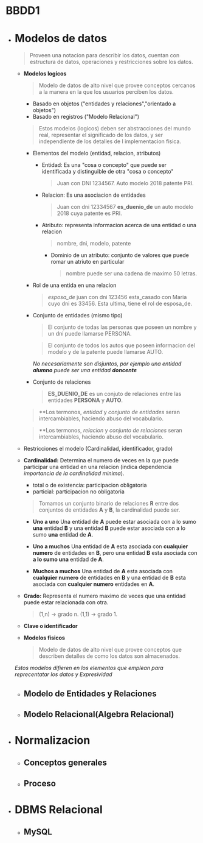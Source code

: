 # BBDD1 

* # **Modelos de datos**
  > Proveen una notacion para describir los datos, cuentan con
  > estructura de datos, operaciones y restricciones sobre los
  > datos. 

  * **Modelos logicos**
    > Modelo de datos de alto nivel que provee conceptos cercanos
    > a la manera en la que los usuarios perciben los datos.
    * Basado en objetos ("entidades y relaciones","orientado
      a objetos")
    * Basado en registros ("Modelo Relacional")

    > Estos modelos (logicos) deben ser abstracciones del mundo real,
    > representar el significado de los datos, y ser independiente
    > de los detalles de l implementacion fisica.

    * Elementos del modelo (entidad, relacion, atributos)
      * Entidad: Es una "cosa o concepto" que puede ser identificada y
      distinguible de otra "cosa o concepto"

        > Juan con DNI 1234567.
        > Auto modelo 2018 patente PRI.

      * Relacion: Es una asociacion de entidades

        > Juan con dni 12334567 **es_duenio_de** un auto modelo 2018
        > cuya patente es PRI.

      * Atributo: representa informacion acerca de una entidad o
      una relacion

        > nombre, dni, modelo, patente

        * Dominio de un atributo: conjunto de valores que puede
        romar un atriuto  en particular

          > nombre puede ser una cadena de maximo 50 letras.

    * Rol de una entida en una relacion
      > _esposa_de_
      > juan con dni 123456 esta_casado con Maria cuyo dni es 33456.
      > Esta ultima, tiene el rol de esposa_de.

    * Conjunto de entidades (mismo tipo)

      > El conjunto de todas las personas que poseen un nombre y un
      > dni puede llamarse PERSONA.

      > El conjunto de todos los autos que poseen informacion del
      > modelo y de la patente puede llamarse AUTO.

      _No necesariamente son disjuntos, por ejemplo una entidad 
      **alumno** puede ser una entidad **doncente**_

    * Conjunto de relaciones
      > **ES_DUENIO_DE** es un conjuto de relaciones entre las entidades
      > **PERSONA** y **AUTO**.
      

    > **Los termonos, *entidad* y *conjunto de entidades* seran
    > intercambiables, haciendo abuso del vocabulario.

    > **Los termonos, *relacion* y *conjunto de relaciones* seran
    > intercambiables, haciendo abuso del vocabulario.

   * Restricciones el modelo (Cardinalidad, identificador, grado)
    * **Cardinalidad:** Determina el numero de veces en la que puede
    participar una entidad en una relacion (indica dependencia
    _importancia de la cardinalidad minima_).
      * total o de existencia: participacion obligatoria
      * particial: participacion no obligatoria

      > Tomamos un conjunto binario de relaciones **R** entre dos
      > conjuntos de entidades **A** y **B**, la cardinalidad puede ser.
      * **Uno a uno** 
        Una entidad de **A** puede estar asociada con a lo sumo **una**
        entidad **B** y una entidad **B** puede estar asociada con a lo
        sumo **una** entidad de **A**.

      * **Uno a muchos** 
        Una entidad de **A** esta asociada con **cualquier numero** de 
        entidades en **B**, pero una entidad **B** esta asociada con **a lo
        sumo una** entidad de **A**.

      * **Muchos a muchos**
        Una entidad de **A** esta asociada con **cualquier numero** de entidades
        en **B** y una entidad de **B** esta asociada con **cualquier numero**
        entidades en **A**.

    * **Grado:** Representa el numero maximo de veces que una entidad puede
    estar relacionada con otra.
      > (1,n) -> grado n.
      > (1,1) -> grado 1.

    * **Clave o identificador**

  * **Modelos fisicos**
    > Modelo de datos de alto nivel que provee conceptos que
    > describen detalles de como los datos son almacenados.

  _Estos modelos difieren en los elementos que emplean para
  reprecentatar los datos y Expresividad_

  * ## **Modelo de Entidades y Relaciones**
  * ## **Modelo Relacional(Algebra Relacional)**
* # **Normalizacion**
  * ## Conceptos generales
  * ## Proceso
* # **DBMS Relacional**
  * ## MySQL
